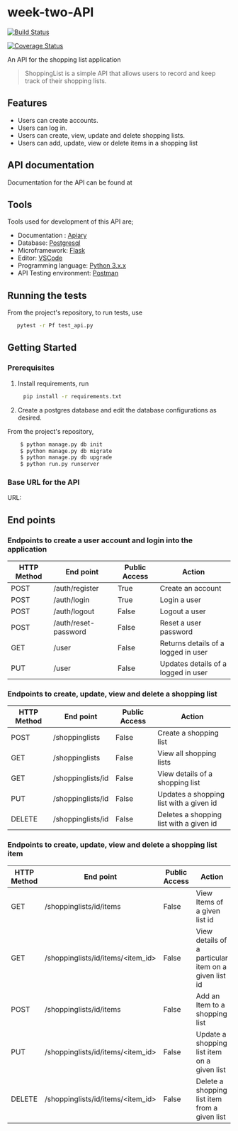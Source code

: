 # week-two-API
[![Build Status](https://travis-ci.org/daud1/week-two-API.png)](https://travis-ci.org/daud1/week-two-API)

[![Coverage Status](https://coveralls.io/repos/github/daud1/week-two-API?branch=alpha/badge.svg)](https://coveralls.io/github/daud1/week-two-API?branch=alpha)

An API for the shopping list application

> ShoppingList is a simple API that allows users to record and keep track of their shopping lists.

## Features
- Users can create accounts.
- Users can log in.
- Users can create, view, update and delete shopping lists. 
- Users can add, update, view or delete items in a shopping list

## API documentation

Documentation for the API can be found at 

## Tools
Tools used for development of this API are;
- Documentation : [Apiary](https://apiary.io/)
- Database: [Postgresql](https://www.postgresql.org)
- Microframework: [Flask](http://flask.pocoo.org/)
- Editor: [VSCode](https://code.visualstudio.com)
- Programming language: [Python 3.x.x](https://docs.python.org/3/)
- API Testing environment: [Postman](https://www.getpostman.com)

## Running the tests

From the project's repository, to run tests, use
```sh
   pytest -r Pf test_api.py 
 ``` 

## Getting Started
### Prerequisites
1. Install requirements, run 
```sh
     pip install -r requirements.txt
```
2. Create a postgres database and edit the database configurations as desired.

From the project's repository, 
```sh 
    $ python manage.py db init
    $ python manage.py db migrate
    $ python manage.py db upgrade
    $ python run.py runserver
 ```
### Base URL for the API
URL:

## End points
### Endpoints to create a user account and login into the application
HTTP Method|End point | Public Access|Action
-----------|----------|--------------|------
POST | /auth/register | True | Create an account
POST | /auth/login | True | Login a user
POST | /auth/logout | False | Logout a user
POST | /auth/reset-password | False | Reset a user password
GET | /user | False | Returns details of a logged in user
PUT | /user | False | Updates details of a logged in user
### Endpoints to create, update, view and delete a shopping list
HTTP Method|End point | Public Access|Action
-----------|----------|--------------|------
POST | /shoppinglists | False | Create a shopping list
GET | /shoppinglists | False | View all shopping lists
GET | /shoppinglists/id | False | View details of a shopping list
PUT | /shoppinglists/id | False | Updates a shopping list with a given id
DELETE | /shoppinglists/id | False | Deletes a shopping list with a given id
### Endpoints to create, update, view and delete a shopping list item
HTTP Method|End point | Public Access|Action
-----------|----------|--------------|------
GET | /shoppinglists/id/items | False | View Items of a given list id
GET | /shoppinglists/id/items/<item_id> | False | View details of a particular item on a given list id
POST | /shoppinglists/id/items | False | Add an Item to a shopping list
PUT | /shoppinglists/id/items/<item_id> | False | Update a shopping list item on a given list
DELETE | /shoppinglists/id/items/<item_id> | False | Delete a shopping list item from a given list
